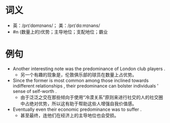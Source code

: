 # 词义
- 英：/prɪˈdɒmɪnəns/； 美：/prɪˈdɑːmɪnəns/
- #n (数量上的)优势；主导地位；支配地位；霸业
# 例句
- Another interesting note was the predominance of London club players .
	- 另一个有趣的现象是，伦敦俱乐部的球员在数量上占优势。
- Since the former is most common among those inclined towards indifferent relationships , their predominance can bolster individuals ' sense of self-worth .
	- 由于泛泛之交在那些倾向于使用“冷漠关系”原则来进行社交的人的社交圈中占绝对优势，所以这有助于帮助这些人增强自我价值感。
- Eventually even their economic predominance was to suffer .
	- 甚至最终，连他们在经济上的主导地位也会受损。
